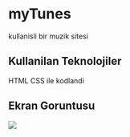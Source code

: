 <h1> myTunes </h1>

kullanisli bir muzik sitesi

<h2> Kullanilan Teknolojiler </h2>

HTML CSS ile kodlandi

<h2> Ekran Goruntusu </h2>

![](screen.gif)